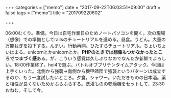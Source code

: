 +++
categories = ["memo"]
date = "2017-09-22T06:03:51+09:00"
draft = false
tags = ["memo"]
title = "201709220602"

+++

06:00むくり。準備。今日は自宅作業日のためノートパソコンを開く。次の現場（想像）での準備としてrailsのチュートリアルを進める。昼食。うどん。大量の万能ねぎを投下する。んまい。行動再開。ひたすらチュートリアル。ちょいちょいはまる。unicornとかunicornとか。**PHPのときでは想像もつかなかったところでつまづく感**ある。が、こういう感覚は久しぶりなのでなんだか新鮮でよろしい。18:00作業終了。hoi4で遊ぶ。バトルオブブリテンタイムアタック。今回は上手くいった。北側から強襲→南側から機甲師団で強襲というパターンは成立するのか、もう一度試したいところ。夕食。シャワー。いただきものの日本酒。薬と相性が良くないためかふらふらする。洗濯ものの乾燥機をセットして、23:30おねむ。そして今。
